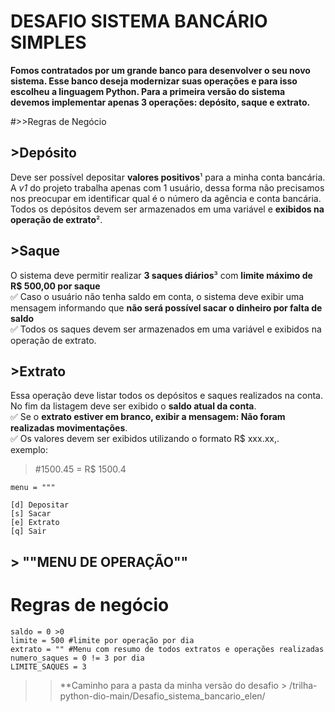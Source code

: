 # DESAFIO SISTEMA BANCÁRIO SIMPLES 


**Fomos contratados por um grande banco para desenvolver o seu novo sistema. Esse banco deseja modernizar suas operações e para isso escolheu a linguagem Python. Para a primeira versão do sistema devemos implementar apenas 3 operações: depósito, saque e extrato.**

#>>Regras de Negócio

## >**Depósito**
Deve ser possível depositar **valores positivos**¹ para a minha conta bancária. A *v1* do projeto trabalha apenas com 1 usuário, dessa forma não precisamos nos preocupar em identificar qual é o número da agência e conta bancária. Todos os depósitos devem ser armazenados em uma variável e **exibidos na operação de extrato**².

## >**Saque**
O sistema deve permitir realizar **3 saques diários**³ com **limite máximo de R$ 500,00 por saque**<br>
✅	Caso o usuário não tenha saldo em conta, o sistema deve exibir uma mensagem informando que **não será possível sacar o dinheiro por falta de saldo**<br>
✅	Todos os saques devem ser armazenados em uma variável e exibidos na operação de extrato.<br>

## >**Extrato**
Essa operação deve listar todos os depósitos e saques realizados na conta. No fim da listagem deve ser exibido o **saldo atual da conta**.<br>
✅	Se o **extrato estiver em branco, exibir a mensagem: Não foram realizadas movimentações**.<br>
✅	Os valores devem ser exibidos utilizando o formato R$ xxx.xx,.<br>
exemplo:<br>
>#1500.45 = R$ 1500.4<br>

```
menu = """

[d] Depositar
[s] Sacar
[e] Extrato
[q] Sair
```
## > ""MENU DE OPERAÇÃO""

# Regras de negócio 
```
saldo = 0 >0
limite = 500 #limite por operação por dia
extrato = "" #Menu com resumo de todos extratos e operações realizadas 
numero_saques = 0 != 3 por dia
LIMITE_SAQUES = 3
```

>> **Caminho para a pasta da minha versão do desafio > /trilha-python-dio-main/Desafio_sistema_bancario_elen/ 

